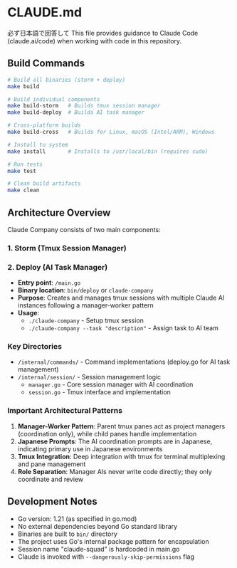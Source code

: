 # CLAUDE.md

必ず日本語で回答して
This file provides guidance to Claude Code (claude.ai/code) when working with code in this repository.

## Build Commands

```bash
# Build all binaries (storm + deploy)
make build

# Build individual components
make build-storm   # Builds tmux session manager
make build-deploy  # Builds AI task manager

# Cross-platform builds
make build-cross   # Builds for Linux, macOS (Intel/ARM), Windows

# Install to system
make install       # Installs to /usr/local/bin (requires sudo)

# Run tests
make test

# Clean build artifacts
make clean
```

## Architecture Overview

Claude Company consists of two main components:

### 1. Storm (Tmux Session Manager)

### 2. Deploy (AI Task Manager)

- **Entry point**: `/main.go`
- **Binary location**: `bin/deploy` or `claude-company`
- **Purpose**: Creates and manages tmux sessions with multiple Claude AI instances following a manager-worker pattern
- **Usage**:
  - `./claude-company` - Setup tmux session
  - `./claude-company --task "description"` - Assign task to AI team

### Key Directories

- `/internal/commands/` - Command implementations (deploy.go for AI task management)
- `/internal/session/` - Session management logic
  - `manager.go` - Core session manager with AI coordination
  - `session.go` - Tmux interface and implementation

### Important Architectural Patterns

1. **Manager-Worker Pattern**: Parent tmux panes act as project managers (coordination only), while child panes handle implementation
2. **Japanese Prompts**: The AI coordination prompts are in Japanese, indicating primary use in Japanese environments
3. **Tmux Integration**: Deep integration with tmux for terminal multiplexing and pane management
4. **Role Separation**: Manager AIs never write code directly; they only coordinate and review

## Development Notes

- Go version: 1.21 (as specified in go.mod)
- No external dependencies beyond Go standard library
- Binaries are built to `bin/` directory
- The project uses Go's internal package pattern for encapsulation
- Session name "claude-squad" is hardcoded in main.go
- Claude is invoked with `--dangerously-skip-permissions` flag
